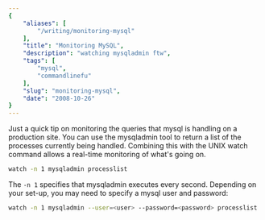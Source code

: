 ```yaml
---
{
    "aliases": [
        "/writing/monitoring-mysql"
    ],
    "title": "Monitoring MySQL",
    "description": "watching mysqladmin ftw",
    "tags": [
        "mysql",
        "commandlinefu"
    ],
    "slug": "monitoring-mysql",
    "date": "2008-10-26"
}
---
```



Just a quick tip on monitoring the queries that mysql is handling on a
production site. You can use the mysqladmin tool to return a list of the
processes currently being handled. Combining this with the UNIX watch
command allows a real-time monitoring of what's going on.

``` bash
watch -n 1 mysqladmin processlist
```

The `-n 1` specifies that mysqladmin executes every second. Depending on
your set-up, you may need to specify a mysql user and password:

``` bash
watch -n 1 mysqladmin --user=<user> --password=<password> processlist
```
